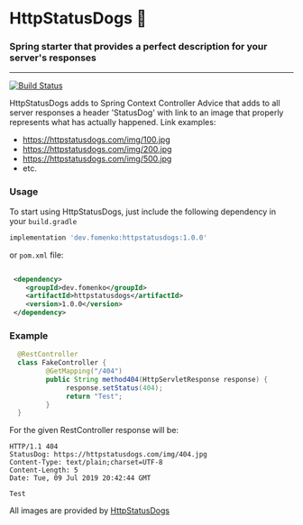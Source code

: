 # HttpStatusDogs 🐶
### Spring starter that provides a perfect description for your server's responses

---
[![Build Status](https://travis-ci.org/michaelfmnk/httpstatusdogs.svg?branch=master)](https://travis-ci.org/michaelfmnk/httpstatusdogs) 


HttpStatusDogs adds to Spring Context Controller Advice that adds to all server responses a header 'StatusDog'
with link to an image that properly represents what has actually happened. 
Link examples: 
 - https://httpstatusdogs.com/img/100.jpg
 - https://httpstatusdogs.com/img/200.jpg
 - https://httpstatusdogs.com/img/500.jpg
 - etc.
 
 ### Usage
 
To start using HttpStatusDogs, just include the following dependency in your `build.gradle`
```groovy
implementation 'dev.fomenko:httpstatusdogs:1.0.0'
```

or `pom.xml` file:
```xml

 <dependency>
    <groupId>dev.fomenko</groupId>
    <artifactId>httpstatusdogs</artifactId>
    <version>1.0.0</version>
 </dependency>
```

### Example

```java
  @RestController
  class FakeController {
         @GetMapping("/404")
         public String method404(HttpServletResponse response) {
              response.setStatus(404);
              return "Test";
         }
  }
```
  For the given RestController response will be:
  
```http request
HTTP/1.1 404 
StatusDog: https://httpstatusdogs.com/img/404.jpg
Content-Type: text/plain;charset=UTF-8
Content-Length: 5
Date: Tue, 09 Jul 2019 20:42:44 GMT

Test
``` 

 

 All images are provided by [HttpStatusDogs](https://httpstatusdogs.com)
